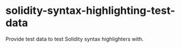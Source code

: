 # solidity-syntax-highlighting-test-data
Provide test data to test Solidity syntax highlighters with.
